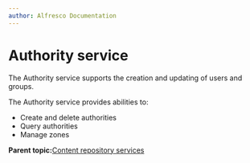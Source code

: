 ```yaml
---
author: Alfresco Documentation
---
```


# Authority service

The Authority service supports the creation and updating of users and groups.

The Authority service provides abilities to:

-   Create and delete authorities
-   Query authorities
-   Manage zones

**Parent topic:**[Content repository services](../concepts/serv-repo-about.md)

